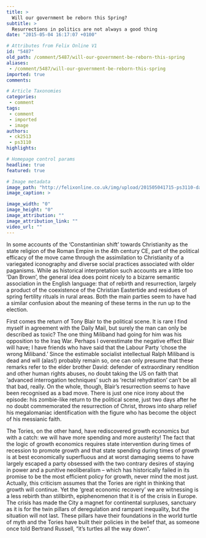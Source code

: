 ```yaml
---
title: >
  Will our government be reborn this Spring?
subtitle: >
  Resurrections in politics are not always a good thing
date: "2015-05-04 16:17:07 +0100"

# Attributes from Felix Online V1
id: "5487"
old_path: /comment/5487/will-our-government-be-reborn-this-spring
aliases:
 - /comment/5487/will-our-government-be-reborn-this-spring
imported: true
comments:

# Article Taxonomies
categories:
 - comment
tags:
 - comment
 - imported
 - image
authors:
 - ck2513
 - ps3110
highlights:

# Homepage control params
headline: true
featured: true

# Image metadata
image_path: "http://felixonline.co.uk/img/upload/201505041715-ps3110-davidcameronlamb.jpg"
image_caption: >

image_width: "0"
image_height: "0"
image_attribution: ""
image_attribution_link: ""
video_url: ""
---
```


In some accounts of the ‘Constantinian shift’ towards Christianity as the state religion of the Roman Empire in the 4th century CE, part of the political efficacy of the move came through the assimilation to Christianity of a variegated iconography and diverse social practices associated with older paganisms. While as historical interpretation such accounts are a little too ‘Dan Brown’, the general idea does point nicely to a bizarre semantic association in the English language: that of rebirth and resurrection, largely a product of the coexistence of the Christian Eastertide and residues of spring fertility rituals in rural areas. Both the main parties seem to have had a similar confusion about the meaning of these terms in the run up to the election.

First comes the return of Tony Blair to the political scene. It is rare I find myself in agreement with the Daily Mail, but surely the man can only be described as toxic? The one thing Miliband had going for him was his opposition to the Iraq War. Perhaps I overestimate the negative effect Blair will have; I have friends who have said that the Labour Party ‘chose the wrong Miliband.’ Since the estimable socialist intellectual Ralph Miliband is dead and will (alas!) probably remain so, one can only presume that these remarks refer to the elder brother David: defender of extraordinary rendition and other human rights abuses, no doubt taking the US on faith that ‘advanced interrogation techniques’ such as ‘rectal rehydration’ can’t be all that bad, really. On the whole, though, Blair’s resurrection seems to have been recognised as a bad move. There is just one nice irony about the episode: his zombie-like return to the political scene, just two days after he no doubt commemorated the resurrection of Christ, throws into sharp relief his megalomaniac identification with the figure who has become the object of his messianic faith.

The Tories, on the other hand, have rediscovered growth economics but with a catch: we will have more spending and more austerity! The fact that the logic of growth economics requires state intervention during times of recession to promote growth and that state spending during times of growth is at best economically superfluous and at worst damaging seems to have largely escaped a party obsessed with the two contrary desires of staying in power and a punitive neoliberalism – which has historically failed in its promise to be the most efficient policy for growth, never mind the most just. Actually, this criticism assumes that the Tories are right in thinking that growth will continue. Yet the ‘great economic recovery’ we are witnessing is a less rebirth than stillbirth, epiphenomenon that it is of the crisis in Europe. The crisis has made the City a magnet for continental surpluses, sanctuary as it is for the twin pillars of deregulation and rampant inequality, but the situation will not last. These pillars have their foundations in the world turtle of myth and the Tories have built their policies in the belief that, as someone once told Bertrand Russell, “it’s turtles all the way down”.
